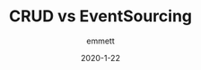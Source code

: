 ---
layout: post
title: "CRUD vs EventSourcing"
date: 2020-1-22
categories: [programming, software development, event, sourcing, crud, architecture]
author: emmett
comments: true
image: assets/images/cats-logo.png
hidden: true
---